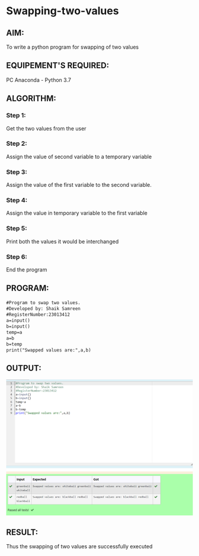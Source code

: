 # Swapping-two-values
## AIM:
To write a python program for swapping of two values
## EQUIPEMENT'S REQUIRED: 
PC
Anaconda - Python 3.7
## ALGORITHM: 
### Step 1:
Get the two values from the user
### Step 2: 
Assign the value of second variable to a temporary variable 
### Step 3: 
Assign the value of the first variable to the second variable.
### Step 4:  
Assign the value in temporary variable to the first variable
### Step 5: 
Print both the values it would be interchanged
### Step 6: 
End the program
## PROGRAM:
```
#Program to swap two values.
#Developed by: Shaik Samreen
#RegisterNumber:23013412
a=input()
b=input()
temp=a
a=b
b=temp
print("Swapped values are:",a,b)

```
## OUTPUT:
![output](swapping_of_two_variables.png)

## RESULT:
Thus the swapping of two values are successfully executed



